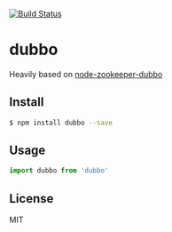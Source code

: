 [![Build Status](https://travis-ci.org/kaelzhang/node-dubbo.svg?branch=master)](https://travis-ci.org/kaelzhang/node-dubbo)
<!-- optional appveyor tst
[![Windows Build Status](https://ci.appveyor.com/api/projects/status/github/kaelzhang/node-dubbo?branch=master&svg=true)](https://ci.appveyor.com/project/kaelzhang/node-dubbo)
-->
<!-- optional npm version
[![NPM version](https://badge.fury.io/js/dubbo.svg)](http://badge.fury.io/js/dubbo)
-->
<!-- optional npm downloads
[![npm module downloads per month](http://img.shields.io/npm/dm/dubbo.svg)](https://www.npmjs.org/package/dubbo)
-->
<!-- optional dependency status
[![Dependency Status](https://david-dm.org/kaelzhang/node-dubbo.svg)](https://david-dm.org/kaelzhang/node-dubbo)
-->

# dubbo

Heavily based on [node-zookeeper-dubbo](https://github.com/p412726700/node-zookeeper-dubbo)

## Install

```sh
$ npm install dubbo --save
```

## Usage

```js
import dubbo from 'dubbo'
```

## License

MIT
